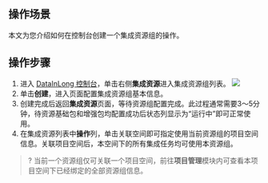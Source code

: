 ## 操作场景
本文为您介绍如何在控制台创建一个集成资源组的操作。
## 操作步骤
1. 进入 [DataInLong 控制台](https://console.cloud.tencent.com/datainlong/overview)，单击右侧**集成资源**进入集成资源组列表。
![](https://qcloudimg.tencent-cloud.cn/raw/0103a6bf4ba851637d25e37e8c3851ee.png)
2. 单击**创建**，进入页面配置集成资源组基本信息。
3. 创建完成后返回**集成资源**页面，等待资源组配置完成。此过程通常需要3～5分钟，待资源基础包和增强包均配置成功后状态列显示为“运行中”即可正常使用。
4. 在集成资源列表中**操作**列，单击关联空间即可指定使用当前资源组的项目空间信息。关联项目空间后，本空间下的所有集成任务均可使用本资源组。
>? 当前一个资源组仅可关联一个项目空间，前往**项目管理**模块内可查看本项目空间下已经绑定的全部资源组信息。
